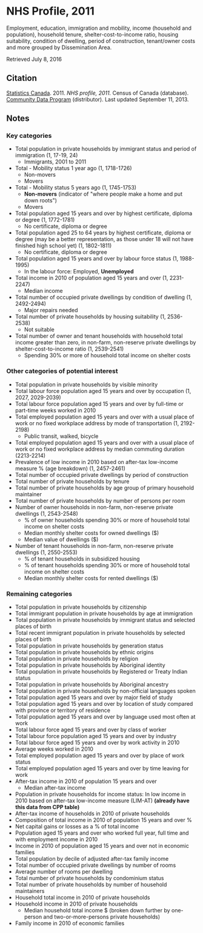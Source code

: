 # NHS Profile, 2011

Employment, education, immigration and mobility, income (household and population), household tenure, shelter-cost-to-income ratio, housing suitability, condition of dwelling, period of construction, tenant/owner costs and more grouped by Dissemination Area.

Retrieved July 8, 2016

## Citation

[Statistics Canada](http://www.statcan.gc.ca/). 2011.
*NHS profile, 2011.*
Census of Canada (database). 
[Community Data Program](http://communitydata.ca) (distributor).
Last updated September 11, 2013.

## Notes
### Key categories
* Total population in private households by immigrant status and period of immigration (1, 17-19, 24)
    * Immigrants, 2001 to 2011
* Total - Mobility status 1 year ago (1, 1718-1726)
    * Non-movers
    * Movers
* Total - Mobility status 5 years ago (1, 1745-1753)
    * **Non-movers** (indicator of "where people make a home and put down roots")
    * Movers
* Total population aged 15 years and over by highest certificate, diploma or degree (1, 1772-1781)
    * No certificate, diploma or degree
* Total population aged 25 to 64 years by highest certificate, diploma or degree (may be a better representation, as those under 18 will not have finished high school yet) (1, 1802-1811)
    * No certificate, diploma or degree
* Total population aged 15 years and over by labour force status (1, 1988-1995)
    * In the labour force: Employed, **Unemployed**
* Total income in 2010 of population aged 15 years and over (1, 2231-2247)
    * Median income
* Total number of occupied private dwellings by condition of dwelling (1, 2492-2494)
    * Major repairs needed
* Total number of private households by housing suitability (1, 2536-2538)
    * Not suitable
* Total number of owner and tenant households with household total income greater than zero, in non-farm, non-reserve private dwellings by shelter-cost-to-income ratio (1, 2539-2541)
    * Spending 30% or more of household total income on shelter costs

### Other categories of potential interest
* Total population in private households by visible minority
* Total labour force population aged 15 years and over by occupation (1, 2027, 2029-2039)
* Total labour force population aged 15 years and over by full-time or part-time weeks worked in 2010
* Total employed population aged 15 years and over with a usual place of work or no fixed workplace address by mode of transportation (1, 2192-2198)
    * Public transit, walked, bicycle
* Total employed population aged 15 years and over with a usual place of work or no fixed workplace address by median commuting duration (2213-2214)
* Prevalence of low income in 2010 based on after-tax low-income measure % (age breakdown) (1, 2457-2461)
* Total number of occupied private dwellings by period of construction
* Total number of private households by tenure
* Total number of private households by age group of primary household maintainer
* Total number of private households by number of persons per room
* Number of owner households in non-farm, non-reserve private dwellings (1, 2543-2548)
    * % of owner households spending 30% or more of household total income on shelter costs
    * Median monthly shelter costs for owned dwellings ($)
    * Median value of dwellings ($)
* Number of tenant households in non-farm, non-reserve private dwellings (1, 2550-2553)
    * % of tenant households in subsidized housing
    * % of tenant households spending 30% or more of household total income on shelter costs
    * Median monthly shelter costs for rented dwellings ($)

### Remaining  categories
* Total population in private households by citizenship
* Total immigrant population in private households by age at immigration
* Total population in private households by immigrant status and selected places of birth
* Total recent immigrant population in private households by selected places of birth
* Total population in private households by generation status
* Total population in private households by ethnic origins
* Total population in private households by religion
* Total population in private households by Aboriginal identity
* Total population in private households by Registered or Treaty Indian status
* Total population in private households by Aboriginal ancestry
* Total population in private households by non-official languages spoken
* Total population aged 15 years and over by major field of study
* Total population aged 15 years and over by location of study compared with province or territory of residence
* Total population aged 15 years and over by language used most often at work
*  Total labour force aged 15 years and over by class of worker
*  Total labour force population aged 15 years and over by industry
*  Total labour force aged 15 years and over by work activity in 2010
*  Average weeks worked in 2010
*  Total employed population aged 15 years and over by place of work status
*  Total employed population aged 15 years and over by time leaving for work
*  After-tax income in 2010 of population 15 years and over
    * Median after-tax income 
* Population in private households for income status: In low income in 2010 based on after-tax low-income measure (LIM-AT) **(already have this data from CPP table)**
*  After-tax income of households in 2010 of private households
*  Composition of total income in 2010 of population 15 years and over %
*  Net capital gains or losses as a % of total income
*  Population aged 15 years and over who worked full year, full time and with employment income in 2010
*  Income in 2010 of population aged 15 years and over not in economic families
*  Total population by decile of adjusted after-tax family income
*  Total number of occupied private dwellings by number of rooms
*  Average number of rooms per dwelling
*  Total number of private households by condominium status
*  Total number of private households by number of household maintainers
*  Household total income in 2010 of private households
*  Household income in 2010 of private households 
    * Median household total income $ (broken down further by one-person and two-or-more-persons private households)
*  Family income in 2010 of economic families